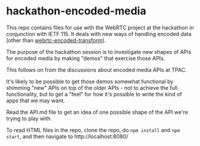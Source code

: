 # hackathon-encoded-media

This repo contains files for use with the WebRTC project at the hackathon in conjunction with IETF 115. It deals with new ways of handling encoded data (other than [webrtc-encoded-transform](https://w3c.github.io/webrtc-encoded-transform/)).

The purpose of the hackathon session is to investigate new shapes of APIs for encoded media by making "demos" that exercise those APIs.

This follows on from the discussions about encoded media APIs at TPAC.

It's likely to be possible to get those demos somewhat functional by shimming "new" APIs on top of the older APIs - not to achieve the full functionality, but to get a "feel" for how it's possible to write the kind of apps that we may want. 

Read the API.md file to get an idea of one possible shape of the API we're trying to play with.

To read HTML files in the repo, clone the repo, do ```npm install``` and ```npm start```, and then navigate to http://localhost:8080/
